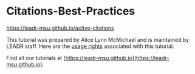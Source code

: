 # Citations-Best-Practices
https://leadr-msu.github.io/active-citations

This tutorial was prepared by Alice Lynn McMichael and is maintained by LEADR staff. Here are the [usage rights](https://github.com/leadr-msu/citations-best-practices/blob/master/LICENSE) associated with this tutorial.

Find all our tutorials at [https://leadr-msu.github.io](https://leadr-msu.github.io).
